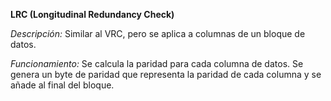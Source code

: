 **LRC (Longitudinal Redundancy Check)**

_Descripción:_ Similar al VRC, pero se aplica a columnas de un bloque de datos.

_Funcionamiento:_ Se calcula la paridad para cada columna de datos.
Se genera un byte de paridad que representa la paridad de cada columna y se añade al final del bloque.
